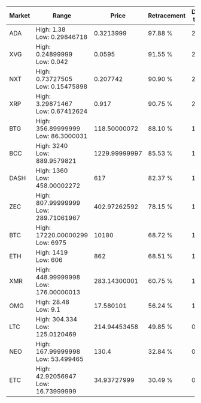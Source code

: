 | Market | Range | Price| Retracement | Doubles to 50% |
| --- | --- | --- | --- | --- |
| ADA | High: 1.38<br />Low: 0.29846718 | 0.3213999 | 97.88 % | 2.61 |
| XVG | High: 0.24899999<br />Low: 0.042 | 0.0595 | 91.55 % | 2.45 |
| NXT | High: 0.73727505<br />Low: 0.15475898 | 0.207742 | 90.90 % | 2.15 |
| XRP | High: 3.29871467<br />Low: 0.67412624 | 0.917 | 90.75 % | 2.17 |
| BTG | High: 356.89999999<br />Low: 86.3000031 | 118.50000072 | 88.10 % | 1.87 |
| BCC | High: 3240<br />Low: 889.9579821 | 1229.99999997 | 85.53 % | 1.68 |
| DASH | High: 1360<br />Low: 458.00002272 | 617 | 82.37 % | 1.47 |
| ZEC | High: 807.99999999<br />Low: 289.71061967 | 402.97262592 | 78.15 % | 1.36 |
| BTC | High: 17220.00000299<br />Low: 6975 | 10180 | 68.72 % | 1.19 |
| ETH | High: 1419<br />Low: 606 | 862 | 68.51 % | 1.17 |
| XMR | High: 448.99999998<br />Low: 176.00000013 | 283.14300001 | 60.75 % | 1.10 |
| OMG | High: 28.48<br />Low: 9.1 | 17.580101 | 56.24 % | 1.07 |
| LTC | High: 304.334<br />Low: 125.0120469 | 214.94453458 | 49.85 % | 0.00 |
| NEO | High: 167.99999998<br />Low: 53.499465 | 130.4 | 32.84 % | 0.00 |
| ETC | High: 42.92056947<br />Low: 16.73999999 | 34.93727999 | 30.49 % | 0.00 |
